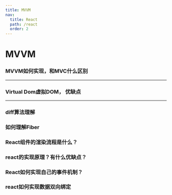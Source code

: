 ```yaml
---
title: MVVM
nav:
  title: React
  path: /react
  order: 2
---
```


# MVVM

### MVVM如何实现，和MVC什么区别

---

### Virtual Dom虚拟DOM， 优缺点

--- 

### diff算法理解

### 如何理解Fiber

### React组件的渲染流程是什么？

### react的实现原理？有什么优缺点？

### React如何实现自己的事件机制？

### react如何实现数据双向绑定




